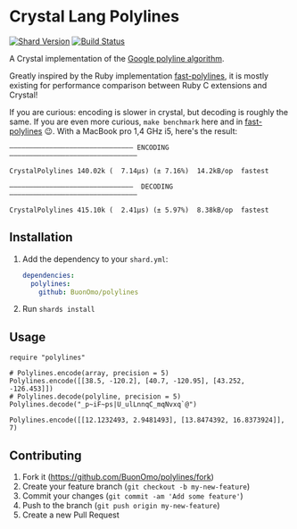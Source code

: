 # Crystal Lang Polylines

[![Shard Version](https://img.shields.io/github/v/tag/BuonOmo/polylines?sort=semver)](https://github.com/BuonOmo/polylines/releases)
[![Build Status](https://travis-ci.org/BuonOmo/polylines.svg?branch=master)](https://travis-ci.org/BuonOmo/polylines)

A Crystal implementation of the [Google polyline algorithm][algorithm].

Greatly inspired by the Ruby implementation [fast-polylines], it is mostly
existing for performance comparison between Ruby C extensions and Crystal!

If you are curious: encoding is slower in crystal, but decoding is roughly the same.
If you are even more curious, `make benchmark` here and in [fast-polylines] :wink:.
With a MacBook pro 1,4 GHz i5, here's the result:

```
——————————————————————————————— ENCODING ————————————————————————————————

CrystalPolylines 140.02k (  7.14µs) (± 7.16%)  14.2kB/op  fastest

———————————————————————————————  DECODING ————————————————————————————————

CrystalPolylines 415.10k (  2.41µs) (± 5.97%)  8.38kB/op  fastest
```

## Installation

1. Add the dependency to your `shard.yml`:

   ```yaml
   dependencies:
     polylines:
       github: BuonOmo/polylines
   ```

2. Run `shards install`

## Usage

```crystal
require "polylines"

# Polylines.encode(array, precision = 5)
Polylines.encode([[38.5, -120.2], [40.7, -120.95], [43.252, -126.453]])
# Polylines.decode(polyline, precision = 5)
Polylines.decode("_p~iF~ps|U_ulLnnqC_mqNvxq`@")

Polylines.encode([[12.1232493, 2.9481493], [13.8474392, 16.8373924]], 7)
```


## Contributing

1. Fork it (<https://github.com/BuonOmo/polylines/fork>)
2. Create your feature branch (`git checkout -b my-new-feature`)
3. Commit your changes (`git commit -am 'Add some feature'`)
4. Push to the branch (`git push origin my-new-feature`)
5. Create a new Pull Request

[algorithm]: https://code.google.com/apis/maps/documentation/utilities/polylinealgorithm.html
[fast-polylines]: https://github.com/klaxit/fast-polylines

